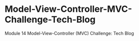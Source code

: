 # Model-View-Controller-MVC-Challenge-Tech-Blog
Module 14 Model-View-Controller (MVC) Challenge: Tech Blog
